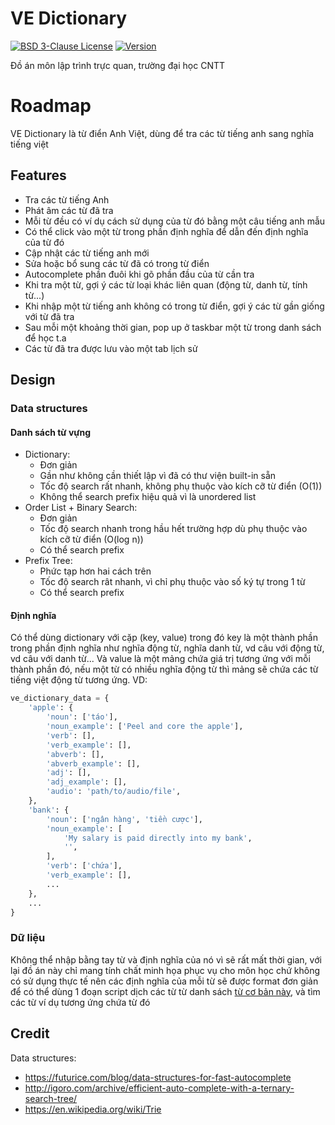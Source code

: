 # VE Dictionary

[![BSD 3-Clause License](https://img.shields.io/badge/License-BSD_3--Clauses-blue.svg?longCache=true)](https://github.com/NearHuscarl/E-Dictionary/blob/master/LICENSE.md)
[![Version](https://img.shields.io/badge/Version-1.0.2-green.svg?longCache=true)](https://github.com/NearHuscarl/E-Dictionary/releases)

Đồ án môn lập trình trực quan, trường đại học CNTT

# Roadmap

VE Dictionary là từ điển Anh Việt, dùng để tra các từ tiếng anh sang nghĩa tiếng việt

## Features
* Tra các từ tiếng Anh
* Phát âm các từ đã tra
* Mỗi từ đều có ví dụ cách sử dụng của từ đó bằng một câu tiếng anh mẫu
* Có thể click vào một từ trong phần định nghĩa để dẫn đến định nghĩa của từ đó
* Cập nhật các từ tiếng anh mới
* Sửa hoặc bổ sung các từ đã có trong từ điển
* Autocomplete phần đuôi khi gõ phần đầu của từ cần tra
* Khi tra một từ, gợi ý các từ loại khác liên quan (động từ, danh từ, tính từ...)
* Khi nhập một từ tiếng anh không có trong từ điển, gợi ý các từ gần giống với từ đã tra
* Sau mỗi một khoảng thời gian, pop up ở taskbar một từ trong danh sách để học t.a
* Các từ đã tra được lưu vào một tab lịch sử
## Design

### Data structures
#### Danh sách từ vựng
* Dictionary:
	* Đơn giản
	* Gần như không cần thiết lập vì đã có thư viện built-in sẵn
	* Tốc độ search rất nhanh, không phụ thuộc vào kích cỡ từ điển (O(1))
	* Không thể search prefix hiệu quả vì là unordered list
* Order List + Binary Search:
	* Đơn giản
	* Tốc độ search nhanh trong hầu hết trường hợp dù phụ thuộc vào kích cỡ từ điển (O(log n))
	* Có thể search prefix
* Prefix Tree:
	* Phức tạp hơn hai cách trên
	* Tốc độ search rât nhanh, vì chỉ phụ thuộc vào số ký tự trong 1 từ
	* Có thể search prefix
#### Định nghĩa
Có thể dùng dictionary với cặp (key, value) trong đó key là một thành phần
trong phần định nghĩa như nghĩa động từ, nghĩa danh từ, vd câu với động từ, vd
câu với danh từ... Và value là một mảng chứa giá trị tương ứng với mỗi thành
phần đó, nếu một từ có nhiều nghĩa động từ thì mảng sẽ chứa các từ tiếng việt
động từ tương ứng. VD:
```python
ve_dictionary_data = {
    'apple': {
        'noun': ['táo'],
        'noun_example': ['Peel and core the apple'],
        'verb': [],
        'verb_example': [],
        'abverb': [],
        'abverb_example': [],
        'adj': [],
        'adj_example': [],
        'audio': 'path/to/audio/file',
    },
    'bank': {
        'noun': ['ngân hàng', 'tiền cược'],
        'noun_example': [
            'My salary is paid directly into my bank',
            '',
        ],
        'verb': ['chứa'],
        'verb_example': [],
        ...
    },
    ...
}
```

### Dữ liệu
Không thể nhập bằng tay từ và định nghĩa của nó vì sẽ rất mất thời gian, với lại
đồ án này chỉ mang tính chất minh họa phục vụ cho môn học chứ không có sử dụng thực tế nên
các định nghĩa của mỗi từ sẽ được format đơn giản để có thể dùng 1 đoạn script dịch các từ từ danh sách [từ cơ bản này](http://www.greenteapress.com/thinkpython/code/words.txt), và tìm
các từ ví dụ tương ứng chứa từ đó

## Credit
Data structures:
* https://futurice.com/blog/data-structures-for-fast-autocomplete
* http://igoro.com/archive/efficient-auto-complete-with-a-ternary-search-tree/
* https://en.wikipedia.org/wiki/Trie
